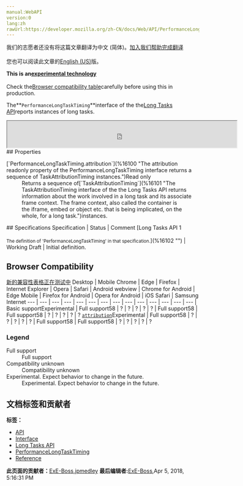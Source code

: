 ```yaml
---
manual:WebAPI
version:0
lang:zh
rawUrl:https://developer.mozilla.org/zh-CN/docs/Web/API/PerformanceLongTaskTiming
---
```




<bdi>我们的志愿者还没有将这篇文章翻译为<bdi>中文 (简体)</bdi>。[加入我们帮助完成翻译](%16096 "")<br></br>您也可以阅读此文章的[English (US)](%16097 "")版。</bdi>






**This is an[experimental technology](%3404 "")**<br></br>Check the[Browser compatibility table](%16098 "")carefully before using this in production.




The**`PerformanceLongTaskTiming`**interface of the the[Long Tasks API](%16099 "")reports instances of long tasks.

<iframe src='https://mdn.mozillademos.org/en-US/docs/Web/API/PerformanceLongTaskTiming$samples/inheritance_diagram?revision=1371940' width='600' height='70'></iframe>
## Properties<a name="Properties"></a>
<dl><dt>[`PerformanceLongTaskTiming.attribution`](%16100 "The attribution readonly property of the PerformanceLongTaskTiming interface returns a sequence of TaskAttributionTiming instances.")Read only</dt><dd>Returns a sequence of[`TaskAttributionTiming`](%16101 "The TaskAttributionTiming interface of the the Long Tasks API returns information about the work involved in a long task and its associate frame context. The frame context, also called the container is the iframe, embed or object etc. that is being implicated, on the whole, for a long task.")instances.</dd></dl>
## Specifications<a name="Specifications"></a>
Specification | Status | Comment 
[Long Tasks API 1<br></br><small>The definition of &#39;PerformanceLongTaskTiming&#39; in that specification.</small>](%16102 "") | Working Draft | Initial definition. 


## Browser Compatibility<a name="Browser_Compatibility"></a>
[新的兼容性表格正在测试中<i></i>](%3360 "")
<abbr>Desktop<i></i></abbr> | <abbr>Mobile<i></i></abbr> 
<abbr>Chrome<i></i></abbr> | <abbr>Edge<i></i></abbr> | <abbr>Firefox<i></i></abbr> | <abbr>Internet Explorer<i></i></abbr> | <abbr>Opera<i></i></abbr> | <abbr>Safari<i></i></abbr> | <abbr>Android webview<i></i></abbr> | <abbr>Chrome for Android<i></i></abbr> | <abbr>Edge Mobile<i></i></abbr> | <abbr>Firefox for Android<i></i></abbr> | <abbr>Opera for Android<i></i></abbr> | <abbr>iOS Safari<i></i></abbr> | <abbr>Samsung Internet<i></i></abbr> 
 ---  |  ---  |  ---  |  ---  |  ---  |  ---  |  ---  |  ---  |  ---  |  ---  |  ---  |  ---  |  ---  |  ---  | 
Basic support<abbr>Experimental<i></i></abbr> | <abbr>Full support</abbr>58 | <abbr>?</abbr> | <abbr>?</abbr> | <abbr>?</abbr> | <abbr>?</abbr> | <abbr>?</abbr> | <abbr>Full support</abbr>58 | <abbr>Full support</abbr>58 | <abbr>?</abbr> | <abbr>?</abbr> | <abbr>?</abbr> | <abbr>?</abbr> | <abbr>?</abbr> 
[`attribution`](%16103 "")<abbr>Experimental<i></i></abbr> | <abbr>Full support</abbr>58 | <abbr>?</abbr> | <abbr>?</abbr> | <abbr>?</abbr> | <abbr>?</abbr> | <abbr>?</abbr> | <abbr>Full support</abbr>58 | <abbr>Full support</abbr>58 | <abbr>?</abbr> | <abbr>?</abbr> | <abbr>?</abbr> | <abbr>?</abbr> | <abbr>?</abbr> 


### Legend<a name="Legend"></a>
<dl><dt><abbr>Full support</abbr></dt><dd>Full support</dd><dt><abbr>Compatibility unknown</abbr></dt><dd>Compatibility unknown</dd><dt><abbr>Experimental. Expect behavior to change in the future.<i></i></abbr></dt><dd>Experimental. Expect behavior to change in the future.</dd></dl>



## 文档标签和贡献者
**标签：**
* [API](%50 "")
* [Interface](%3380 "")
* [Long Tasks API](%16104 "")
* [PerformanceLongTaskTiming](%16105 "")
* [Reference](%3381 "")

**此页面的贡献者：**[ExE-Boss](%3990 ""),[jpmedley](%3413 "")
**最后编辑者:**[ExE-Boss](%3990 ""),<time>Apr 5, 2018, 5:16:31 PM</time>



